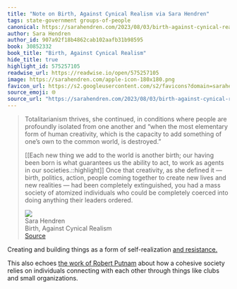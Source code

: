 ```yaml
---
title: "Note on Birth, Against Cynical Realism via Sara Hendren"
tags: state-government groups-of-people
canonical: https://sarahendren.com/2023/08/03/birth-against-cynical-realism/
author: Sara Hendren
author_id: 907a92f18b4862cab102aafb31b98595
book: 30852332
book_title: "Birth, Against Cynical Realism"
hide_title: true
highlight_id: 575257105
readwise_url: https://readwise.io/open/575257105
image: https://sarahendren.com/apple-icon-180x180.png
favicon_url: https://s2.googleusercontent.com/s2/favicons?domain=sarahendren.com
source_emoji: 🌐
source_url: "https://sarahendren.com/2023/08/03/birth-against-cynical-realism/#:~:text=Totalitarianism%20thrives%2C%20she,their%20leaders%20ordered."
---
```


> Totalitarianism thrives, she continued, in conditions where people are profoundly isolated from one another and “when the most elementary form of human creativity, which is the capacity to add something of one’s own to the common world, is destroyed.”
> 
> [[Each new thing we add to the world is another birth; our having been born is what guarantees us the ability to act, to work as agents in our societies.::highlight]] Once that creativity, as she defined it — birth, politics, action, people coming together to create new lives and new realities — had been completely extinguished, you had a mass society of atomized individuals who could be completely coerced into doing anything their leaders ordered.
> <div class="quoteback-footer"><div class="quoteback-avatar"><img class="mini-favicon" src="https://s2.googleusercontent.com/s2/favicons?domain=sarahendren.com"></div><div class="quoteback-metadata"><div class="metadata-inner"><span style="display:none">FROM:</span><div aria-label="Sara Hendren" class="quoteback-author"> Sara Hendren</div><div aria-label="Birth, Against Cynical Realism" class="quoteback-title"> Birth, Against Cynical Realism</div></div></div><div class="quoteback-backlink"><a target="_blank" aria-label="go to the full text of this quotation" rel="noopener" href="https://sarahendren.com/2023/08/03/birth-against-cynical-realism/#:~:text=Totalitarianism%20thrives%2C%20she,their%20leaders%20ordered." class="quoteback-arrow"> Source</a></div></div>

Creating and building things as a form of self-realization [and resistance.](https://notes.joshbeckman.org/notes/608195592)

This also echoes [the work of Robert Putnam](https://putnamdoc.com/) about how a cohesive society relies on individuals connecting with each other through things like clubs and small organizations.